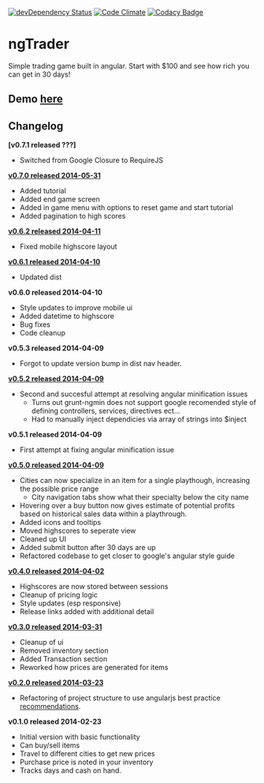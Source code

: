 [![devDependency Status](https://david-dm.org/jarekb84/ngTrader/dev-status.png)](https://david-dm.org/jarekb84/ngTrader#info=devDependencies) [![Code Climate](https://codeclimate.com/github/jarekb84/ngTrader.png)](https://codeclimate.com/github/jarekb84/ngTrader) [![Codacy Badge](https://api.codacy.com/project/badge/grade/6e803364ff024add98131e3c9b64acb4)](https://www.codacy.com/app/jerry-batorski/ngTrader)

ngTrader
================
Simple trading game built in angular. Start with $100 and see how rich you can get in 30 days!

## Demo [here](http://jarekb84.github.io/ngTrader)

## Changelog
**[v0.7.1 released ???]**
* Switched from Google Closure to RequireJS 

**[v0.7.0 released 2014-05-31](https://github.com/jarekb84/ngTrader/releases/tag/v0.7.0)**
* Added tutorial
* Added end game screen
* Added in game menu with options to reset game and start tutorial
* Added pagination to high scores

**[v0.6.2 released 2014-04-11](https://github.com/jarekb84/ngTrader/releases/tag/v0.6.2)**
* Fixed mobile highscore layout

**[v0.6.1 released 2014-04-10](https://github.com/jarekb84/ngTrader/releases/tag/v0.6.1)**
* Updated dist

**v0.6.0 released 2014-04-10**
* Style updates to improve mobile ui
* Added datetime to highscore
* Bug fixes
* Code cleanup

**v0.5.3 released 2014-04-09**
* Forgot to update version bump in dist nav header.

**[v0.5.2 released 2014-04-09](https://github.com/jarekb84/ngTrader/releases/tag/v0.5.2)**
* Second and succesful attempt at resolving angular minification issues
    - Turns out grunt-ngmin does not support google recomended style of defining controllers, services, directives ect...
    - Had to manually inject dependicies via array of strings into $inject

**v0.5.1 released 2014-04-09**
* First attempt at fixing angular minification issue

**[v0.5.0 released 2014-04-09](https://github.com/jarekb84/ngTrader/releases/tag/v0.5.0)**
* Cities can now specialize in an item for a single playthough, increasing the possible price range
    - City navigation tabs show what their specialty below the city name
* Hovering over a buy button now gives estimate of potential profits based on historical sales data within a playthrough.
* Added icons and tooltips
* Moved highscores to seperate view
* Cleaned up UI
* Added submit button after 30 days are up
* Refactored codebase to get closer to google's angular style guide

**[v0.4.0 released 2014-04-02](https://github.com/jarekb84/ngTrader/releases/tag/v0.4.0)**
* Highscores are now stored between sessions
* Cleanup of pricing logic
* Style updates (esp responsive)
* Release links added with additional detail

**[v0.3.0 released 2014-03-31](https://github.com/jarekb84/ngTrader/releases/tag/v0.3.0)**
* Cleanup of ui
* Removed inventory section    
* Added Transaction section    
* Reworked how prices are generated for items    

**[v0.2.0 released 2014-03-23](https://github.com/jarekb84/ngTrader/releases/tag/v0.3.0)**
* Refactoring of project structure to use angularjs best practice [recommendations](https://docs.google.com/document/d/1XXMvReO8-Awi1EZXAXS4PzDzdNvV6pGcuaF4Q9821Es/pub).

**v0.1.0 released 2014-02-23**
* Initial version with basic functionality
* Can buy/sell items
* Travel to different cities to get new prices
* Purchase price is noted in your inventory
* Tracks days and cash on hand.
